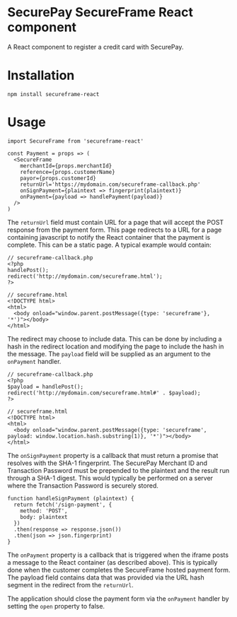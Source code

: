 # SecurePay SecureFrame React component

A React component to register a credit card with SecurePay.

# Installation

```
npm install secureframe-react
```

# Usage

```
import SecureFrame from 'secureframe-react'

const Payment = props => (
  <SecureFrame
    merchantId={props.merchantId}
    reference={props.customerName}
    payor={props.customerId}
    returnUrl='https://mydomain.com/secureframe-callback.php'
    onSignPayment={plaintext => fingerprint(plaintext)}
    onPayment={payload => handlePayment(payload)}
  />
)
```

The `returnUrl` field must contain URL for a page that will accept the POST response
from the payment form. This page redirects to a URL for a page containing javascript
to notify the React container that the payment is complete. This can be a static
page. A typical example would contain:

```
// secureframe-callback.php
<?php
handlePost();
redirect('http://mydomain.com/secureframe.html');
?>
```

```
// secureframe.html
<!DOCTYPE html>
<html>
  <body onload="window.parent.postMessage({type: 'secureframe'}, '*')"></body>
</html>
```

The redirect may choose to include data. This can be done by including a hash in the
redirect location and modifying the page to include the hash in the message. The
`payload` field will be supplied as an argument to the `onPayment` handler.

```
// secureframe-callback.php
<?php
$payload = handlePost();
redirect('http://mydomain.com/secureframe.html#' . $payload);
?>

// secureframe.html
<!DOCTYPE html>
<html>
  <body onload="window.parent.postMessage({type: 'secureframe', payload: window.location.hash.substring(1)}, '*')"></body>
</html>
```

The `onSignPayment` property is a callback that must return a promise that resolves
with the SHA-1 fingerprint. The SecurePay Merchant ID and Transaction Password must
be prepended to the plaintext and the result run through a SHA-1 digest. This would
typically be performed on a server where the Transaction Password is securely stored.

```
function handleSignPayment (plaintext) {
  return fetch('/sign-payment', {
    method: 'POST',
    body: plaintext
  })
  .then(response => response.json())
  .then(json => json.fingerprint)
}
```

The `onPayment` property is a callback that is triggered when the iframe posts a
message to the React container (as described above). This is typically done when
the customer completes the SecureFrame hosted payment form. The payload field
contains data that was provided via the URL hash segment in the redirect from
the `returnUrl`.

The application should close the payment form via the `onPayment` handler by setting
the `open` property to false.
